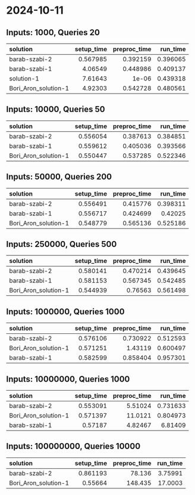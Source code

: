 # 2024-10-11

## Inputs: 1000, Queries 20

| solution             |   setup_time |   preproc_time |   run_time |
|:---------------------|-------------:|---------------:|-----------:|
| barab-szabi-2        |     0.567985 |       0.392159 |   0.396065 |
| barab-szabi-1        |     4.06549  |       0.448986 |   0.409137 |
| solution-1           |     7.61643  |       1e-06    |   0.439318 |
| Bori_Aron_solution-1 |     4.92303  |       0.542728 |   0.480561 |

## Inputs: 10000, Queries 50

| solution             |   setup_time |   preproc_time |   run_time |
|:---------------------|-------------:|---------------:|-----------:|
| barab-szabi-2        |     0.556054 |       0.387613 |   0.384851 |
| barab-szabi-1        |     0.559612 |       0.405036 |   0.393566 |
| Bori_Aron_solution-1 |     0.550447 |       0.537285 |   0.522346 |

## Inputs: 50000, Queries 200

| solution             |   setup_time |   preproc_time |   run_time |
|:---------------------|-------------:|---------------:|-----------:|
| barab-szabi-2        |     0.556491 |       0.415776 |   0.398311 |
| barab-szabi-1        |     0.556717 |       0.424699 |   0.42025  |
| Bori_Aron_solution-1 |     0.548779 |       0.565136 |   0.525186 |

## Inputs: 250000, Queries 500

| solution             |   setup_time |   preproc_time |   run_time |
|:---------------------|-------------:|---------------:|-----------:|
| barab-szabi-2        |     0.580141 |       0.470214 |   0.439645 |
| barab-szabi-1        |     0.581153 |       0.567345 |   0.542485 |
| Bori_Aron_solution-1 |     0.544939 |       0.76563  |   0.561498 |

## Inputs: 1000000, Queries 1000

| solution             |   setup_time |   preproc_time |   run_time |
|:---------------------|-------------:|---------------:|-----------:|
| barab-szabi-2        |     0.576106 |       0.730922 |   0.512593 |
| Bori_Aron_solution-1 |     0.571251 |       1.43119  |   0.600497 |
| barab-szabi-1        |     0.582599 |       0.858404 |   0.957301 |

## Inputs: 10000000, Queries 1000

| solution             |   setup_time |   preproc_time |   run_time |
|:---------------------|-------------:|---------------:|-----------:|
| barab-szabi-2        |     0.553091 |        5.51024 |   0.731633 |
| Bori_Aron_solution-1 |     0.571397 |       11.0121  |   0.804973 |
| barab-szabi-1        |     0.57187  |        4.82467 |   6.81409  |

## Inputs: 100000000, Queries 10000

| solution             |   setup_time |   preproc_time |   run_time |
|:---------------------|-------------:|---------------:|-----------:|
| barab-szabi-2        |     0.861193 |         78.136 |    3.75991 |
| Bori_Aron_solution-1 |     0.55664  |        148.435 |   17.0003  |